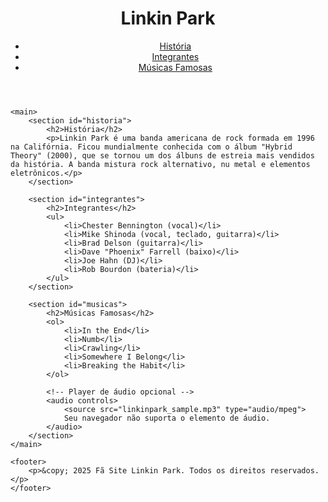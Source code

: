 <!DOCTYPE html>
<html lang="pt-br">
<head>
    <meta charset="UTF-8">
    <meta name="viewport" content="width=device-width, initial-scale=1.0">
    <title>Linkin Park - Banda</title>
    <link rel="stylesheet" href="style.css">
</head>
<body>
    <header>
        <h1>Linkin Park</h1>
        <nav>
            <ul>
                <li><a href="#historia">História</a></li>
                <li><a href="#integrantes">Integrantes</a></li>
                <li><a href="#musicas">Músicas Famosas</a></li>
            </ul>
        </nav>
    </header>

    <main>
        <section id="historia">
            <h2>História</h2>
            <p>Linkin Park é uma banda americana de rock formada em 1996 na Califórnia. Ficou mundialmente conhecida com o álbum "Hybrid Theory" (2000), que se tornou um dos álbuns de estreia mais vendidos da história. A banda mistura rock alternativo, nu metal e elementos eletrônicos.</p>
        </section>

        <section id="integrantes">
            <h2>Integrantes</h2>
            <ul>
                <li>Chester Bennington (vocal)</li>
                <li>Mike Shinoda (vocal, teclado, guitarra)</li>
                <li>Brad Delson (guitarra)</li>
                <li>Dave "Phoenix" Farrell (baixo)</li>
                <li>Joe Hahn (DJ)</li>
                <li>Rob Bourdon (bateria)</li>
            </ul>
        </section>

        <section id="musicas">
            <h2>Músicas Famosas</h2>
            <ol>
                <li>In the End</li>
                <li>Numb</li>
                <li>Crawling</li>
                <li>Somewhere I Belong</li>
                <li>Breaking the Habit</li>
            </ol>

            <!-- Player de áudio opcional -->
            <audio controls>
                <source src="linkinpark_sample.mp3" type="audio/mpeg">
                Seu navegador não suporta o elemento de áudio.
            </audio>
        </section>
    </main>

    <footer>
        <p>&copy; 2025 Fã Site Linkin Park. Todos os direitos reservados.</p>
    </footer>
</body>
</html>
